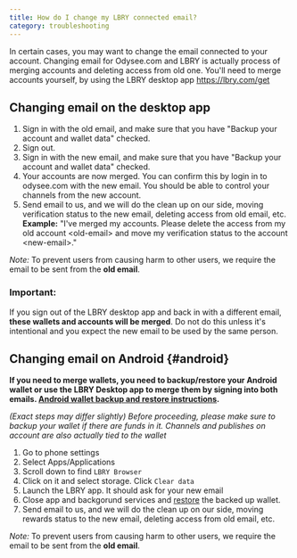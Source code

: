 ```yaml
---
title: How do I change my LBRY connected email?
category: troubleshooting
---
```


In certain cases, you may want to change the email connected to your account. Changing email for Odysee.com and LBRY is actually process of merging accounts and deleting access from old one. You'll need to merge accounts yourself, by using the LBRY desktop app https://lbry.com/get

## Changing email on the desktop app
1. Sign in with the old email, and make sure that you have "Backup your account and wallet data" checked.
1. Sign out.
1. Sign in with the new email, and make sure that you have "Backup your account and wallet data" checked.
1. Your accounts are now merged. You can confirm this by login in to odysee.com with the new email. You should be able to control your channels from the new account.
1. Send email to us, and we will do the clean up on our side, moving verification status to the new email, deleting access from old email, etc.  
**Example:** "I've merged my accounts. Please delete the access from my old account \<old-email\> and move my verification status to the account \<new-email\>."

*Note:* To prevent users from causing harm to other users, we require the email to be sent from the **old email**.

### Important:
If you sign out of the LBRY desktop app and back in with a different email, **these wallets and accounts will be merged**. Do not do this unless it's intentional and you expect the new email to be used by the same person.

## Changing email on Android {#android}
**If you need to merge wallets, you need to backup/restore your Android wallet or use the LBRY Desktop app to merge them by signing into both emails. [Android wallet backup and restore instructions](https://lbry.com/faq/how-to-backup-wallet#android).** 

*(Exact steps may differ slightly)*
*Before proceeding, please make sure to backup your wallet if there are funds in it. Channels and publishes on account are also actually tied to the wallet*
1. Go to phone settings
1. Select Apps/Applications
1. Scroll down to find `LBRY Browser`
1. Click on it and select storage. Click `Clear data`
1. Launch the LBRY app. It should ask for your new email
1. Close app and backgorund services and [restore](https://lbry.com/faq/how-to-backup-wallet#android) the backed up wallet.
1. Send email to us, and we will do the clean up on our side, moving rewards status to the new email, deleting access from old email, etc.
  
*Note:* To prevent users from causing harm to other users, we require the email to be sent from the **old email**.
